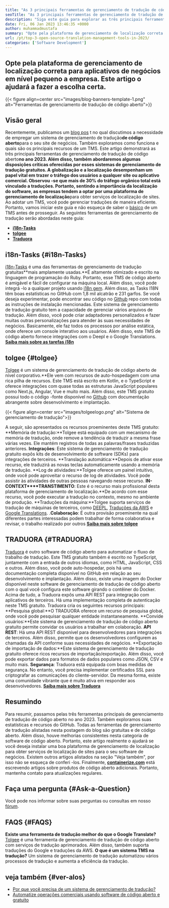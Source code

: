 ```yaml
---
title: "As 3 principais ferramentas de gerenciamento de tradução de código aberto em 2023" 
seoTitle: "As 3 principais ferramentas de gerenciamento de tradução de código aberto em 2023" 
description: "Siga este guia para explorar as três principais ferramentas de gerenciamento de tradução de código aberto em 2023. Todos os 3 TMs são gratuitos e oferecem recursos ricos para gerenciar localizações." 
date: Fri, 06 Jan 2023 13:46:35 +0000
author: muhammadmustafa
summary: "Opte pela plataforma de gerenciamento de localização correta para aplicativos de negócios em nível pequeno a empresa. Este artigo o ajudará a fazer a escolha certa." 
url: /pt/top-3-open-source-translation-management-tools-in-2023/
categories: ['Software Development']
---
```


## Opte pela plataforma de gerenciamento de localização correta para aplicativos de negócios em nível pequeno a empresa. Este artigo o ajudará a fazer a escolha certa.

{{< figure align=center src="images/blog-banners-template-1.png" alt="Ferramentas de gerenciamento de tradução de código aberto">}}


## Visão geral
Recentemente, publicamos um [blog pos][1] t no qual discutimos a necessidade de empregar um sistema de gerenciamento de tradução**de código aberto**para o seu site de negócios. Também exploramos como funciona e quais são os principais recursos de um TMS. Este artigo demonstrará as três principais ferramentas de gerenciamento de tradução de código aberto**no ano 2023. Além disso, também abordaremos algumas disposições críticas oferecidas por esses sistemas de gerenciamento de tradução gratuitos.
A globalização e a localização desempenham um papel vital em trazer o tráfego dos usuários a qualquer site ou aplicativo comercial. Observou -se que mais de 30% do tráfego orgânico total está vinculado a traduções. Portanto, sentindo a importância da localização do software, as empresas tendem a optar por uma plataforma de gerenciamento de localização**para obter serviços de localização de sites. Ao adotar um TMS, você pode gerenciar traduções de maneira eficiente. Portanto, vamos iniciar este guia e não esqueça de saber o [básico][1] de um TMS antes de prosseguir.
As seguintes ferramentas de gerenciamento de tradução serão abordadas neste guia:
* [**i18n-Tasks**][2]
* [**tolgee**][3]
* **[Traduora][4]**

## i18n-Tasks   {#i18n-Tasks}
[i18n-Tasks][5] é uma das ferramentas de gerenciamento de tradução gratuitas**mais amplamente usadas.**É altamente otimizado e escrito na linguagem de programação do Ruby. Portanto, esse TMS de código aberto é amigável e fácil de configurar na máquina local. Além disso, você pode integrá -lo a qualquer projeto usando [i18n gem][6]. Além disso, as Tasks I18N têm boas estatísticas no GitHub com 1,8 mil alcatrão e 231 garfos.
Se você deseja experimentar, pode encontrar seu código no [Github][7] repo com todas as instruções de instalação mencionadas. Este sistema de gerenciamento de tradução gratuito tem a capacidade de gerenciar vários arquivos de tradução. Além disso, você pode criar adaptadores personalizados e fazer muitas outras personalizações para atender às suas necessidades de negócios. Basicamente, ele faz todos os processos por análise estática, onde oferece um console interativo aos usuários. Além disso, este TMS de código aberto fornece integrações com o Deepl e o Google Translations.
**[Saiba mais sobre as tarefas i18n][5]**

## **tolgee** {#tolgee}
[Tolgee][8] é um sistema de gerenciamento de tradução de código aberto de nível corporativo.**Ele vem com recursos de auto-hospedagem com uma rica pilha de recursos. Este TMS está escrito em Kotlin, e o TypeScript e oferece integrações com quase todas as estruturas JavaScript populares como Next.js, Angular, Vue e muito mais. Além disso, este TMS gratuito possui todo o código -fonte disponível no [Github][9] com documentação abrangente sobre desenvolvimento e implantação.

{{< figure align=center src="images/tolgeelogo.png" alt="Sistema de gerenciamento de tradução">}}

A seguir, são apresentados os recursos proeminentes deste TMS gratuito:
**Memória de tradução:**Tolgee está equipado com um mecanismo de memória de tradução, onde remove a tendência de traduzir a mesma frase várias vezes. Ele mantém registros de todas as palavras/frases traduzidas anteriores.
**Integrações**: Este sistema de gerenciamento de tradução gratuito expôs kits de desenvolvimento de software (SDKs) para integrações de terceiros.
**Translação automática:**Depois de ativar esse recurso, ele traduzirá as novas teclas automaticamente usando a memória de tradução.
**Log de atividades:**Tolgee oferece um painel intuitivo, onde você pode aproveitar o recurso de log de atividades. Você pode assistir às atividades de outras pessoas navegando nesse recurso.
**IN-CONTEXT****TRANSTIMENTO**: Este é o recurso mais profissional desta plataforma de gerenciamento de localização.**De acordo com esse recurso, você pode executar a tradução no contexto, mesmo no ambiente de produção.
**Traduções da máquina:**Tolgee suporta serviços de tradução de máquinas de terceiros, como [DEEPL][10], [Traduções da AWS][11] e [Google Translations][12].
.**Colaboração**: É outra provisão proeminente na qual diferentes partes interessadas podem trabalhar de forma colaborativa e revisar, o trabalho realizado por outros
[**Saiba mais sobre tolgee**][8]

## **TRADUORA** {#TRADUORA}
[Traduora][13] é outro software de código aberto para automatizar o fluxo de trabalho de tradução. Este TMS gratuito também é escrito no TypeScript, juntamente com a entrada de outros idiomas, como HTML, JavaScript, CSS e outros. Além disso, você pode auto-hospedar, pois há uma documentação completa disponível no GitHub em relação ao seu desenvolvimento e implantação. Além disso, existe uma imagem do Docker disponível neste software de gerenciamento de tradução de código aberto com o qual você configura este software girando o contêiner do Docker.
Acima de tudo, a Traduora expôs uma API REST para integração com aplicativos de terceiros. Há uma implementação completa de autenticação neste TMS gratuito.
Traduora cria os seguintes recursos principais:
**Pesquisa global:**O TRADUORA oferece um recurso de pesquisa global, onde você pode pesquisar qualquer entidade instantaneamente.
**Convide usuários:**Este sistema de gerenciamento de tradução de código aberto gratuito permite convidar os usuários a trabalhar em colaboração.
**API REST**: Há uma API REST disponível para desenvolvedores para integrações de terceiros. Além disso, permite que os desenvolvedores configurem as chamadas da API conforme suas necessidades de negócios.
**Exportação de importação de dados:**Este sistema de gerenciamento de tradução gratuito oferece ricos recursos de importação/exportação. Além disso, você pode exportar dados para formatos de dados populares como JSON, CSV e muito mais.
**Segurança**: Traduora está equipada com boas medidas de segurança. No entanto, você precisa implementar certificados SSL para criptografar as comunicações do cliente-servidor.
Da mesma forma, existe uma comunidade vibrante que é muito ativa em responder aos desenvolvedores.
**[Saiba mais sobre Traduora][13]**

## Resumindo
Para resumir, passamos pelas três ferramentas principais de gerenciamento de tradução de código aberto no ano 2023. Também exploramos suas estatísticas e recursos do GitHub. Todas as ferramentas de gerenciamento de tradução alistadas nesta postagem do blog são gratuitas e de código aberto. Além disso, houve melhorias consistentes nesta categoria de software de código aberto. Portanto, este artigo realmente o ajudará se você deseja instalar uma boa plataforma de gerenciamento de localização para obter serviços de localização de sites para o seu software de negócios. Existem outros artigos alistados na seção "Veja também", por isso não se esqueça de conferi -los.
Finalmente, [**containerize.com**][14] está escrevendo artigos sobre produtos de código aberto adicionais. Portanto, mantenha contato para atualizações regulares.

## Faça uma pergunta   {#Ask-a-Question}
Você pode nos informar sobre suas perguntas ou consultas em nosso [fórum][15].

## FAQS   {#FAQS}
**Existe uma ferramenta de tradução melhor do que o Google Translate?**
[Tolgee][8] é uma ferramenta de gerenciamento de tradução de código aberto com serviços de tradução aprimorados. Além disso, também suporta traduções do Google e traduções da AWS.
**O que é um sistema TMS na tradução?**
Um sistema de gerenciamento de tradução automatizou vários processos de tradução e aumenta a eficiência da tradução.

## veja também   {#ver-alos}
  * [Por que você precisa de um sistema de gerenciamento de tradução?][1]
  * [Automatize operações comerciais usando software de código aberto e gratuito][16]

  
[1]: https://blog.containerize.com/software-development/why-do-you-need-a-translation-management-system/
[2]: #i18n-tasks
[3]: #Tolgee
[4]: #Traduora
[5]: https://glebm.github.io/i18n-tasks/
[6]: https://github.com/svenfuchs/i18n
[7]: https://github.com/glebm/i18n-tasks
[8]: https://tolgee.io/
[9]: https://github.com/tolgee/tolgee-platform
[10]: https://www.deepl.com/en/translator
[11]: https://aws.amazon.com/translate/
[12]: https://translate.google.com/
[13]: https://traduora.co/
[14]: https://www.containerize.com/
[15]: https://forum.containerize.com/
[16]: https://blog.containerize.com/blogging/automate-business-operations-using-open-source-software/
